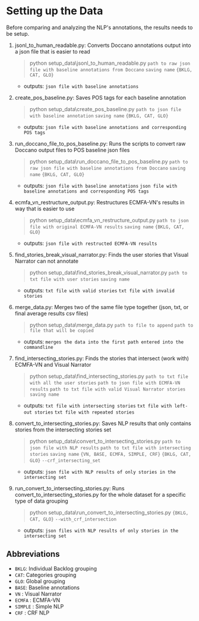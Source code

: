 # Setting up the Data
Before comparing and analyzing the NLP's annotations, the results needs to be setup. 

1. jsonl_to_human_readable.py: Converts Doccano annotations output into a json file that is easier to read
   > python setup_data\jsonl_to_human_readable.py `path to raw json file with baseline annotations from Doccano` `saving name` `{BKLG, CAT, GLO}`
     - outputs: `json file with baseline annotations`

2. create_pos_baseline.py: Saves POS tags for each baseline annotation
   > python setup_data\create_pos_baseline.py `path to json file with baseline annotation` `saving name` `{BKLG, CAT, GLO}`
     - outputs: `json file with baseline annotations and corresponding POS tags`
     
3. run_doccano_file_to_pos_baseline.py: Runs the scripts to convert raw Doccano output files to POS baseline json files
   > python setup_data\run_doccano_file_to_pos_baseline.py `path to raw json file with baseline annotations from Doccano` `saving name` `{BKLG, CAT, GLO}`
     - outputs: `json file with baseline annotations` `json file with baseline annotations and corresponding POS tags`

4. ecmfa_vn_restructure_output.py: Restructures ECMFA-VN's results in way that is easier to use
   > python setup_data\ecmfa_vn_restructure_output.py `path to json file with original ECMFA-VN results` `saving name` `{BKLG, CAT, GLO}`
     - outputs: `json file with restructed ECMFA-VN results`
  
5. find_stories_break_visual_narrator.py: Finds the user stories that Visual Narrator can not annotate
   > python setup_data\find_stories_break_visual_narrator.py `path to txt file with user stories` `saving name`
     - outputs: `txt file with valid stories` `txt file with invalid stories`
  
6. merge_data.py: Merges two of the same file type together (json, txt, or final average results csv files)
   > python setup_data\merge_data.py `path to file to append` `path to file that will be copied`
     - outputs: `merges the data into the first path entered into the commandline`
 
7. find_intersecting_stories.py: Finds the stories that intersect (work with) ECMFA-VN and Visual Narrator
   > python setup_data\find_intersecting_stories.py `path to txt file with all the user stories` `path to json file with ECMFA-VN results` `path to txt file with valid Visual Narrator stories` `saving name`
     - outputs: `txt file with intersecting stories` `txt file with left-out stories` `txt file with repeated stories`

8. convert_to_intersecting_stories.py: Saves NLP results that only contains stories from the intersecting stories set
   > python setup_data\convert_to_intersecting_stories.py `path to json file with NLP results` `path to txt file with intersecting stories` `saving name` `{VN, BASE, ECMFA, SIMPLE, CRF}` `{BKLG, CAT, GLO}` `--crf_intersecting_set`
     - outputs: `json file with NLP results of only stories in the intersecting set`

9. run_convert_to_intersecting_stories.py: Runs convert_to_intersecting_stories.py for the whole dataset for a specific type of data grouping
   > python setup_data\run_convert_to_intersecting_stories.py `{BKLG, CAT, GLO}` `--with_crf_intersection`
     - outputs: `json files with NLP results of only stories in the intersecting set`

 ## Abbreviations     
- `BKLG`: Individual Backlog grouping
- `CAT`: Categories grouping
- `GLO`: Global grouping 
- `BASE`: Baseline annotations
- `VN` : Visual Narrator
- `ECMFA` : ECMFA-VN
- `SIMPLE` : Simple NLP
- `CRF` : CRF NLP
